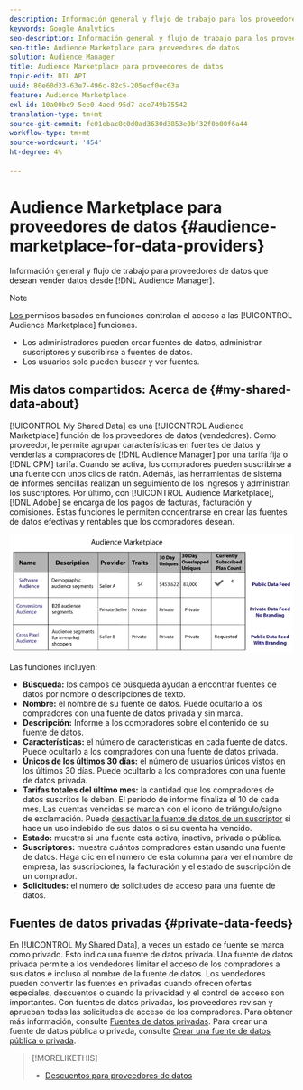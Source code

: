 ```yaml
---
description: Información general y flujo de trabajo para los proveedores de datos que desean vender datos desde el Audience Manager.
keywords: Google Analytics
seo-description: Información general y flujo de trabajo para los proveedores de datos que desean vender datos desde el Audience Manager.
seo-title: Audience Marketplace para proveedores de datos
solution: Audience Manager
title: Audience Marketplace para proveedores de datos
topic-edit: DIL API
uuid: 80e60d33-63e7-496c-82c5-205ecf0ec03a
feature: Audience Marketplace
exl-id: 10a00bc9-5ee0-4aed-95d7-ace749b75542
translation-type: tm+mt
source-git-commit: fe01ebac8c0d0ad3630d3853e0bf32f0b00f6a44
workflow-type: tm+mt
source-wordcount: '454'
ht-degree: 4%

---
```


# Audience Marketplace para proveedores de datos {#audience-marketplace-for-data-providers}

Información general y flujo de trabajo para proveedores de datos que desean vender datos desde [!DNL Audience Manager].

<!-- c_marketplace_provider.xml -->

>[!NOTE]
>
>[Los ](../../../reporting/reports-dashboard.md) permisos basados en funciones controlan el acceso a las  [!UICONTROL Audience Marketplace] funciones.
>
>* Los administradores pueden crear fuentes de datos, administrar suscriptores y suscribirse a fuentes de datos.
>* Los usuarios solo pueden buscar y ver fuentes.


## Mis datos compartidos: Acerca de {#my-shared-data-about}

[!UICONTROL My Shared Data] es una  [!UICONTROL Audience Marketplace] función de los proveedores de datos (vendedores). Como proveedor, le permite agrupar características en fuentes de datos y venderlas a compradores de [!DNL Audience Manager] por una tarifa fija o [!DNL CPM] tarifa. Cuando se activa, los compradores pueden suscribirse a una fuente con unos clics de ratón. Además, las herramientas de sistema de informes sencillas realizan un seguimiento de los ingresos y administran los suscriptores. Por último, con [!UICONTROL Audience Marketplace], [!DNL Adobe] se encarga de los pagos de facturas, facturación y comisiones. Estas funciones le permiten concentrarse en crear las fuentes de datos efectivas y rentables que los compradores desean.

![](assets/seller_marketplace.png)

<!-- c_myshared_data.xml -->

Las funciones incluyen:

* **Búsqueda:** los campos de búsqueda ayudan a encontrar fuentes de datos por nombre o descripciones de texto.
* **Nombre:** el nombre de su fuente de datos. Puede ocultarlo a los compradores con una fuente de datos privada y sin marca.
* **Descripción:** Informe a los compradores sobre el contenido de su fuente de datos.
* **Características:** el número de características en cada fuente de datos. Puede ocultarlo a los compradores con una fuente de datos privada.
* **Únicos de los últimos 30 días:** el número de usuarios únicos vistos en los últimos 30 días. Puede ocultarlo a los compradores con una fuente de datos privada.
* **Tarifas totales del último mes:** la cantidad que los compradores de datos suscritos le deben. El período de informe finaliza el 10 de cada mes. Las cuentas vencidas se marcan con el icono de triángulo/signo de exclamación. Puede [desactivar la fuente de datos de un suscriptor](../../../features/audience-marketplace/marketplace-data-providers/marketplace-create-manage-feeds.md#deactivate-data-feed) si hace un uso indebido de sus datos o si su cuenta ha vencido.
* **Estado:**  muestra si una fuente está activa, inactiva, privada o pública.
* **Suscriptores:** muestra cuántos compradores están usando una fuente de datos. Haga clic en el número de esta columna para ver el nombre de empresa, las suscripciones, la facturación y el estado de suscripción de un comprador.
* **Solicitudes:** el número de solicitudes de acceso para una fuente de datos.

## Fuentes de datos privadas {#private-data-feeds}

En [!UICONTROL My Shared Data], a veces un estado de fuente se marca como privado. Esto indica una fuente de datos privada. Una fuente de datos privada permite a los vendedores limitar el acceso de los compradores a sus datos e incluso al nombre de la fuente de datos. Los vendedores pueden convertir las fuentes en privadas cuando ofrecen ofertas especiales, descuentos o cuando la privacidad y el control de acceso son importantes. Con fuentes de datos privadas, los proveedores revisan y aprueban todas las solicitudes de acceso de los compradores. Para obtener más información, consulte [Fuentes de datos privadas](../../../features/audience-marketplace/marketplace-private-feeds.md). Para crear una fuente de datos pública o privada, consulte [Crear una fuente de datos pública o privada](../../../features/audience-marketplace/marketplace-data-providers/marketplace-create-manage-feeds.md#create-public-private-data-feed).

>[!MORELIKETHIS]
>
>* [Descuentos para proveedores de datos](../../../features/audience-marketplace/marketplace-data-providers/marketplace-create-manage-feeds.md#discounts)

